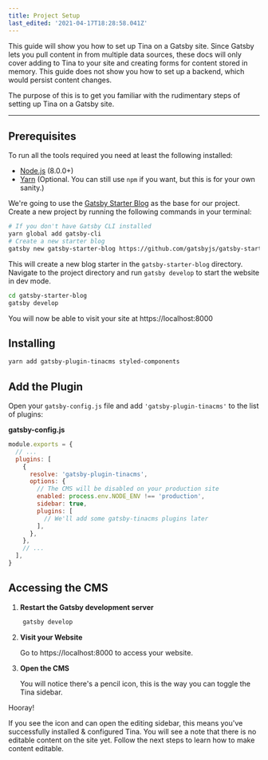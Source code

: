 ```yaml
---
title: Project Setup
last_edited: '2021-04-17T18:28:58.041Z'
---
```


This guide will show you how to set up Tina on a Gatsby site. Since Gatsby lets you pull content in from multiple data sources, these docs will only cover adding to Tina to your site and creating forms for content stored in memory. This guide does not show you how to set up a backend, which would persist content changes.

The purpose of this is to get you familiar with the rudimentary steps of setting up Tina on a Gatsby site.

---

## Prerequisites

To run all the tools required you need at least the following installed:

- [Node.js](https://nodejs.org/en/) (8.0.0+)
- [Yarn](https://yarnpkg.com) (Optional. You can still use `npm` if you want, but this is for your own sanity.)

We're going to use the [Gatsby Starter Blog](https://www.gatsbyjs.org/starters/gatsbyjs/gatsby-starter-blog/) as the base for our project. Create a new project by running the following commands in your terminal:

```bash
# If you don't have Gatsby CLI installed
yarn global add gatsby-cli
# Create a new starter blog
gatsby new gatsby-starter-blog https://github.com/gatsbyjs/gatsby-starter-blog
```

This will create a new blog starter in the `gatsby-starter-blog` directory. Navigate to the project directory and run `gatsby develop` to start the website in dev mode.

```bash
cd gatsby-starter-blog
gatsby develop
```

You will now be able to visit your site at https://localhost:8000

## Installing

```bash
yarn add gatsby-plugin-tinacms styled-components
```

## Add the Plugin

Open your `gatsby-config.js` file and add `'gatsby-plugin-tinacms'` to the list of plugins:

**gatsby-config.js**

```javascript
module.exports = {
  // ...
  plugins: [
    {
      resolve: 'gatsby-plugin-tinacms',
      options: {
        // The CMS will be disabled on your production site
        enabled: process.env.NODE_ENV !== 'production',
        sidebar: true,
        plugins: [
          // We'll add some gatsby-tinacms plugins later
        ],
      },
    },
    // ...
  ],
}
```

## Accessing the CMS

1. **Restart the Gatsby development server**

```bash
    gatsby develop
```

2. **Visit your Website**

   Go to https://localhost:8000 to access your website.

3. **Open the CMS**

   You will notice there's a pencil icon, this is the way you can toggle the Tina sidebar.

Hooray!

If you see the icon and can open the editing sidebar, this means you've successfully installed & configured Tina. You will see a note that there is no editable content on the site yet. Follow the next steps to learn how to make content editable.
